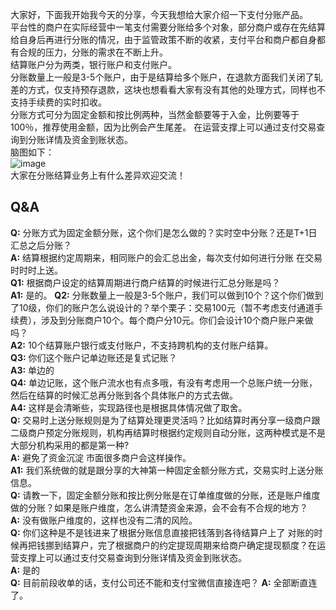 大家好，下面我开始我今天的分享，今天我想给大家介绍一下支付分账产品。  
平台性的商户在实际经营中一笔支付需要分账给多个对象，部分商户或存在先结算给自身后再进行分账的情况，由于监管政策不断的收紧，支付平台和商户都自身都有合规的压力，分账的需求在不断上升。  
结算账户分为两类，银行账户和支付账户。  
分账数量上一般是3-5个账户，由于是结算给多个账户，在退款方面我们关闭了轧差的方式，仅支持预存退款，这块也想看看大家有没有其他的处理方式，同样也不支持手续费的实时扣收。   
分账方式可分为固定金额和按比例两种，当然金额要等于入金，比例要等于100％，推荐使用金额，因为比例会产生尾差。
在运营支撑上可以通过支付交易查询到分账详情及资金到账状态。  
脑图如下：  
![image](http://static.cocolian.cn/img/20180815_193217.png)  
大家在分账结算业务上有什么差异欢迎交流！  

## Q&A  
**Q:** 分账方式为固定金额分账，这个你们是怎么做的？实时空中分账？还是T+1日汇总之后分账？   
**A:** 结算根据约定周期来，相同账户的会汇总出金，每次支付如何进行分账 在交易时时时上送。  
**Q1:** 根据商户设定的结算周期进行商户结算的时候进行汇总分账是吗？   
**A1:** 是的。 
**Q2:** 分账数量上一般是3-5个账户，我们可以做到10个？这个你们做到了10级，你们的账户怎么说设计的？举个栗子：交易100元（暂不考虑支付通道手续费），涉及到分账商户10个。每个商户分10元。你们会设计10个商户账户来做吗？  
**A2:** 10个结算账户银行或支付账户，不支持跨机构的支付账户结算。  
**Q3:** 你们这个账户记单边账还是复式记账？  
**A3:** 单边的  
**Q4:** 单边记账，这个账户流水也有点多哦，有没有考虑用一个总账户统一分账，然后在结算的时候汇总再分账到各个具体账户的方式去做。  
**A4:** 这样是会清晰些，实现路径也是根据具体情况做了取舍。  
**Q:** 交易时上送分账规则是为了结算处理更灵活吗？比如结算时再分享一级商户跟二级商户预定分账规则，机构再结算时根据约定规则自动分账，这两种模式是不是大部分机构采用的都是第一种?  
**A:** 避免了资金沉淀 市面很多商户会这样操作。    
**A1:** 我们系统做的就是跟分享的大神第一种固定金额分账方式，交易实时上送分账信息。  
**Q:** 请教一下，固定金额分账和按比例分账是在订单维度做的分账，还是账户维度做的分账？如果是账户维度，怎么讲清楚资金来源，会不会有不合规的地方？  
**A:** 没有做账户维度的，这样也没有二清的风险。  
**Q:** 你们这种是不是钱进来了根据分账信息直接把钱落到各待结算户上了 对账的时候再把钱挪到结算户，完了根据商户的约定提现周期来给商户确定提现额度？在运营支撑上可以通过支付交易查询到分账详情及资金到账状态。  
**A:** 是的  
**Q:** 目前前段收单的话，支付公司还不能和支付宝微信直接连吧？
**A:** 全部断直连了。  

